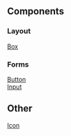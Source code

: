 ## Components

### Layout
[Box](Box.md)<br/>

### Forms
[Button](Button.md)<br/>
[Input](Input.md)<br/>

## Other
[Icon](Icon.md)<br/>

